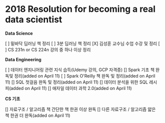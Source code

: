 # 2018 Resolution for becoming a real data scientist 

**Data Science**

[ ] 밑바닥 딥러닝 책 정리
[ ] 3분 딥러닝 책 정리
[X] 김성훈 교수님 수업 수강 및 정리
[ ] CS 231n or CS 224n 강의 중 하나 이상 정리

**Data Engineering**

[ ] 데이터 엔지니어링 관련 지식 습득(Udemy 강의, GCP 자격증)
[] Spark 기초 책 완독및 정리(added on April 11)
[ ] Spark O'Reilly 책 완독 및 정리(added on April 11)
[] SQL 첫걸음 완독 및 정리(added on April 11)
[] 데이터 분석을 위한 SQL 레시피(added on April 11)
[] 애자일 데이터 과학 2.0(added on April 11)

**CS 기초**

[] 자료구조 / 알고리즘 책 간단한 책 한권 이상 완독
[] 다른 자료구조 / 알고리즘 얇은 책 한권 더 완독(added on April 11)
